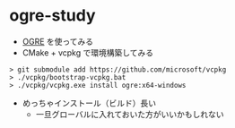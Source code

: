 # ogre-study

- [OGRE](https://www.ogre3d.org/) を使ってみる
- CMake + vcpkg で環境構築してみる

```
> git submodule add https://github.com/microsoft/vcpkg
> ./vcpkg/bootstrap-vcpkg.bat
> ./vcpkg/vcpkg.exe install ogre:x64-windows
```

- めっちゃインストール（ビルド）長い
  - 一旦グローバルに入れておいた方がいいかもしれない
